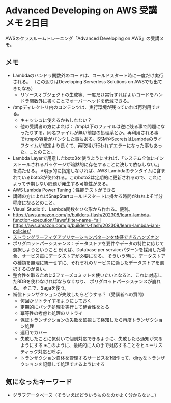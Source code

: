# Advanced Developing on AWS 受講メモ 2日目
AWSのクラスルームトレーニング「Advanced Developing on AWS」の受講メモ。

## メモ
- Lambdaのハンドラ関数外のコードは、コールドスタート時に一度だけ実行される。
  （この辺りはDeveloping Serverless Solutions on AWSでも出てきたなあ）
    - リソースオブジェクトの生成等、一度だけ実行すればよいコードをハンドラ関数外に書くことでオーバーヘッドを低減できる。
- /tmpディレクトリ内のコンテンツは、実行環境が残っていれば再利用できる。
    - キャッシュに使えるかもしれない？
    - 他の受講者の方によれば：
      \/tmp以下のファイルは逆に残る事で問題になったりする。同名ファイルが無い前提の処理系とか。再利用される事で\/tmpの容量がパンクした事もある。SSMやSecretsはLambdaのライフタイムが想定より長くて、再取得が行われずエラーになった事もあった。…とのこと。
- Lambda Layerで用意したboto3を使うようにすれば、「システム全体にインストールされるパッケージが暗黙的に存在することに決して依存しない。」を満たせる。
  ※明示的に指定しなければ、AWS Lambdaのランタイムに含まれているboto3が使われる。このboto3は定期的に更新されるので、これによって予期しない問題が発生する可能性がある。
- AWS Lambda Power Tuning：性能テストができる
- 講師の方によればSnapStartコールドスタートに掛かる時間がおおよそ半分程度になるとのこと。
- Visual Studioで、Lambda関数をひな形から作れる。便利。
- https://aws.amazon.com/jp/builders-flash/202308/learn-lambda-function-execution/?awsf.filter-name=*all
- https://aws.amazon.com/jp/builders-flash/202309/learn-lambda-iam-policies/
- [ストラングラーフィグアプリケーションパターンを体感できるハンズオン](https://aws.amazon.com/jp/getting-started/projects/break-monolith-app-microservices-ecs-docker-ec2/)
- ポリグロットパーシステンス：データストアを要件やデータの特性に応じて選択しようということ
  例えば、Database per serviceパターンを採用した場合、サービス毎にデータストアが必要になる。
  そういう時に、データストアの種類を無理に統一せずに、それぞれのサービスに適したデータストアを選択するのが良い。
- 整合性を取るために2フェーズコミットを使いたいとなると、これに対応したRDBを使わなければならなくなり、
  ポリグロットパーシステンスが崩れる。
  そこで、Sagaを使う。
- 補償トランザクションが失敗したらどうする？（受講者への質問）
    - 何回かリトライするようにしておく
    - 定期的にバッチ処理を実行して整合性をとる
    - 冪等性の考慮と処理のリトライ
    - 保証トランザクションの失敗を監視して検知したら再度トランザクション処理
    - 運用でカバー
    - 失敗したことに気付いて個別対応できるように、失敗したら通知が来るようにする
      ※このように、最終的に人の手で対応することをヒューリスティック対応と呼ぶ。
    - トランザクション自体を管理するサービスを1個作って、dirtyなトランザクションを記録して処理できるようにする

## 気になったキーワード
- グラフデータベース（そういえばどういうものなのかよく分からない…）
